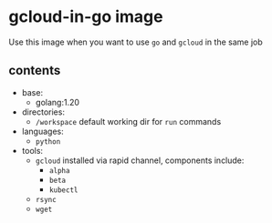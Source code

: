 # gcloud-in-go image

Use this image when you want to use `go` and `gcloud` in the same job

## contents

- base:
  - golang:1.20
- directories:
  - `/workspace` default working dir for `run` commands
- languages:
  - `python`
- tools:
  - `gcloud` installed via rapid channel, components include:
    - `alpha`
    - `beta`
    - `kubectl`
  - `rsync`
  - `wget`
